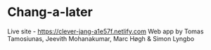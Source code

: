 # Chang-a-later

Live site - https://clever-jang-a1e57f.netlify.com
Web app by Tomas Tamosiunas, Jeevith Mohanakumar, Marc Høgh & Simon Lyngbo
